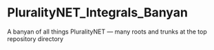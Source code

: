 # PluralityNET_Integrals_Banyan
A banyan of all things PluralityNET — many roots and trunks at the top repository directory
